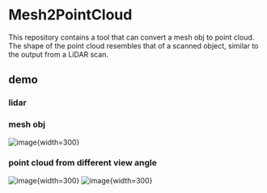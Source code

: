 # Mesh2PointCloud
This repository contains a tool that can convert a mesh obj to point cloud. The shape of the point cloud resembles that of a scanned object, similar to the output from a LiDAR scan.

## demo
### lidar
### mesh obj
![image](https://github.com/Jamin-Yang/Mesh2PointCloud/assets/91379790/cd5412ff-faa6-4471-8f1b-da717847a83b){width=300}
### point cloud from different view angle
![image](https://github.com/Jamin-Yang/Mesh2PointCloud/assets/91379790/f323553b-633c-445b-b095-5ff06cde6092){width=300}
![image](https://github.com/Jamin-Yang/Mesh2PointCloud/assets/91379790/69f65ed6-20ce-4804-977f-cfaabb1aa1be){width=300}

